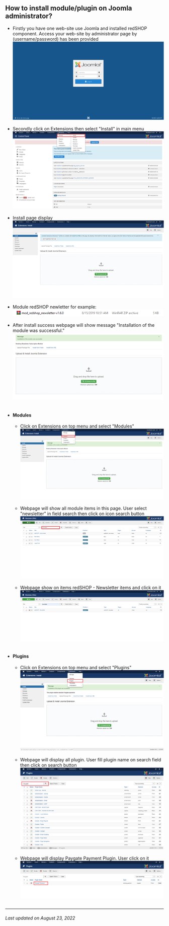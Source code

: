 ## How to install module/plugin on Joomla administrator?

<ul>
<li>Firstly you have one web-site use Joomla and installed redSHOP component. Access your web-site by administrator page by (username/password) has been provided
<img src="./manual/en-US/chapters/module-redshop/img/administrator.png" class="example"/><br><br>

<li>Secondly click on Extensions then select "Install" in main menu 
<img src="./manual/en-US/chapters/module-redshop/img/img1.png" class="example"/><br><br>

<li>Install page display 
<img src="./manual/en-US/chapters/module-redshop/img/img2.png" class="example"/><br><br>

<li>Module redSHOP newletter for example:
<img src="./manual/en-US/chapters/module-redshop/img/img3.png" class="example"/><br><br>

<li>After install success webpage will show message "Installation of the module was successful."
<img src="./manual/en-US/chapters/module-redshop/img/img4.png" class="example"/><br><br>

<li><h4>Modules</h4>
    <ul>
    <li>Click on Extensions on top menu and select "Modules" 
    <img src="./manual/en-US/chapters/module-redshop/img/img5.png" class="example"/><br><br>
    <li>Webpage will show all module items in this page. User select "newsletter" in field search then click on icon search button 
    <img src="./manual/en-US/chapters/module-redshop/img/img6.png" class="example"/><br><br>
    <li>Webpage show on items redSHOP - Newsletter items and click on it
    <img src="./manual/en-US/chapters/module-redshop/img/img7.png" class="example"/><br><br>
    </ul>

<li><h4>Plugins</h4>
    <ul>
    <li>Click on Extensions on top menu and select "Plugins" 
    <img src="./manual/en-US/chapters/module-redshop/img/img86.png" class="example"/><br><br>
    <li>Webpage will display all plugin. User fill plugin name on search field then click on search button
    <img src="./manual/en-US/chapters/module-redshop/img/img87.png" class="example"/><br><br>
    <li>Webpage will display Paygate Payment Plugin. User click on it
    <img src="./manual/en-US/chapters/module-redshop/img/img88.png" class="example"/><br><br>
    </ul>
</ul>

<hr>

<h6>Last updated on August 23, 2022</h6>